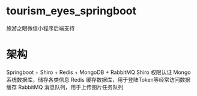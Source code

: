 # tourism_eyes_springboot 
旅游之眼微信小程序后端支持
# 架构
Springboot + Shiro + Redis + MongoDB + RabbitMQ
Shiro 权限认证
Mongo 系统数据库，储存各类信息
Redis 缓存数据库，用于登陆Token等经常访问数据缓存
RabbitMQ 消息队列，用于上传图片任务队列
